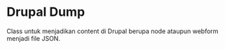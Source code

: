 Drupal Dump
===========

Class untuk menjadikan content di Drupal berupa node ataupun webform
menjadi file JSON.


